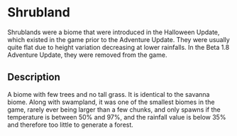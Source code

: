 # Shrubland
Shrublands were a biome that were introduced in the Halloween Update, which existed in the game prior to the Adventure Update. They were usually quite flat due to height variation decreasing at lower rainfalls. In the Beta 1.8 Adventure Update, they were removed from the game.

## Description
A biome with few trees and no tall grass. It is identical to the savanna biome. Along with swampland, it was one of the smallest biomes in the game, rarely ever being larger than a few chunks, and only spawns if the temperature is between 50% and 97%, and the rainfall value is below 35% and therefore too little to generate a forest.

